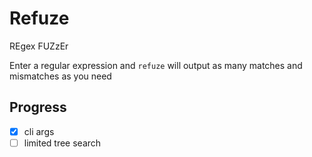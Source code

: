 # Refuze

REgex FUZzEr

Enter a regular expression and `refuze` will output as many matches and mismatches as you need

## Progress

- [x] cli args
- [ ] limited tree search
